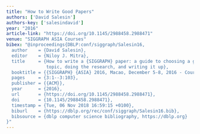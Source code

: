 ```yaml
---
title: "How to Write Good Papers"
authors: ['David Salesin']
authors-key: ['salesindavid']
year: "2016"
article-link: "https://doi.org/10.1145/2988458.2988471"
venue: "SIGGRAPH ASIA Courses"
bibex: "@inproceedings{DBLP:conf/siggraph/Salesin16,
  author    = {David Salesin},
  editor    = {Niloy J. Mitra},
  title     = {How to write a {SIGGRAPH} paper: a guide to choosing a good research
               topic, doing the research, and writing it up},
  booktitle = {{SIGGRAPH} {ASIA} 2016, Macao, December 5-8, 2016 - Courses},
  pages     = {3:1--3:103},
  publisher = {{ACM}},
  year      = {2016},
  url       = {https://doi.org/10.1145/2988458.2988471},
  doi       = {10.1145/2988458.2988471},
  timestamp = {Tue, 06 Nov 2018 16:59:15 +0100},
  biburl    = {https://dblp.org/rec/conf/siggraph/Salesin16.bib},
  bibsource = {dblp computer science bibliography, https://dblp.org}
}"
---
```

